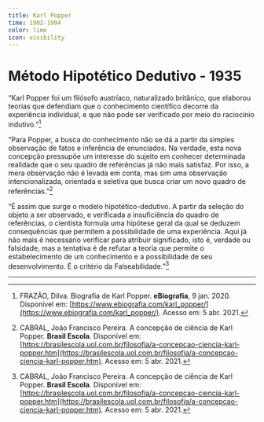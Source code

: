 ```yaml
---
title: Karl Popper
time: 1902-1994
color: lime
icon: visibility
---
```


# Método Hipotético Dedutivo - 1935

“Karl Popper foi um filósofo austríaco, naturalizado britânico, que elaborou teorias que defendiam que o conhecimento científico decorre da experiência individual, e que não pode ser verificado por meio do raciocínio indutivo.”[^frazao]

“Para Popper, a busca do conhecimento não se dá a partir da simples observação de fatos e inferência de enunciados. Na verdade, esta nova concepção pressupõe um interesse do sujeito em conhecer determinada realidade que o seu quadro de referências já não mais satisfaz. Por isso, a mera observação não é levada em conta, mas sim uma observação intencionalizada, orientada e seletiva que busca criar um novo quadro de referências.”[^cabral]

“É assim que surge o modelo hipotético-dedutivo. A partir da seleção do objeto a ser observado, e verificada a insuficiência do quadro de referências, o cientista formula uma hipótese geral da qual se deduzem consequências que permitem a possibilidade de uma experiência. Aqui já não mais é necessário verificar para atribuir significado, isto é, verdade ou falsidade, mas a tentativa é de refutar a teoria que permite o estabelecimento de um conhecimento e a possibilidade de seu desenvolvimento. É o critério da Falseabilidade.”[^cabral]

---

[^cabral]: CABRAL, João Francisco Pereira. A concepção de ciência de Karl Popper. **Brasil Escola**. Disponível em: [https://brasilescola.uol.com.br/filosofia/a-concepcao-ciencia-karl-popper.htm](https://brasilescola.uol.com.br/filosofia/a-concepcao-ciencia-karl-popper.htm). Acesso em: 5 abr. 2021.

[^frazao]: FRAZÃO, Dilva. Biografia de Karl Popper. **eBiografia**, 9 jan. 2020. Disponível em: [https://www.ebiografia.com/karl_popper/](https://www.ebiografia.com/karl_popper/). Acesso em: 5 abr. 2021.